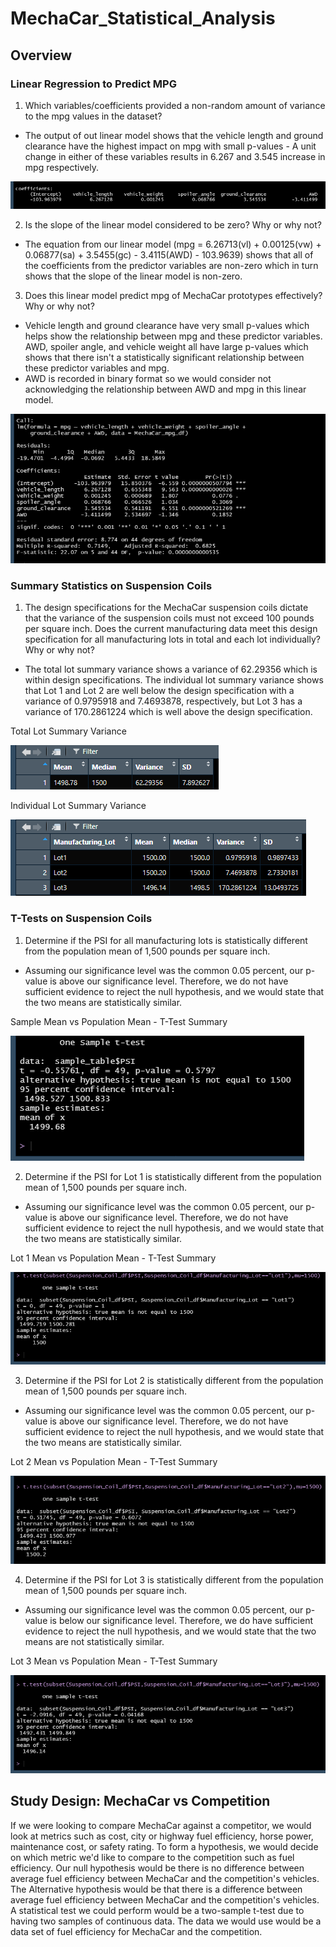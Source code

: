 # MechaCar_Statistical_Analysis

## Overview

### Linear Regression to Predict MPG
1. Which variables/coefficients provided a non-random amount of variance to the mpg values in the dataset?
- The output of out linear model shows that the vehicle length and ground clearance have the highest impact on mpg with small p-values - A unit change in either of these variables results in 6.267 and 3.545 increase in mpg respectively.

![Coefficients](./Images/Coefficients.png)

2. Is the slope of the linear model considered to be zero? Why or why not?
- The equation from our linear model (mpg = 6.26713(vl) + 0.00125(vw) + 0.06877(sa) + 3.5455(gc) - 3.4115(AWD) - 103.9639) shows that all of the coefficients from the predictor variables are non-zero which in turn shows that the slope of the linear model is non-zero.

3. Does this linear model predict mpg of MechaCar prototypes effectively? Why or why not?
- Vehicle length and ground clearance have very small p-values which helps show the relationship between mpg and these predictor variables. AWD, spoiler angle, and vehicle weight all have large p-values which shows that there isn't a statistically significant relationship between these predictor variables and mpg.
- AWD is recorded in binary format so we would consider not acknowledging the relationship between AWD and mpg in this linear model.

![Model Summary](./Images/Model_Summary.png)

### Summary Statistics on Suspension Coils
1. The design specifications for the MechaCar suspension coils dictate that the variance of the suspension coils must not exceed 100 pounds per square inch. Does the current manufacturing data meet this design specification for all manufacturing lots in total and each lot individually? Why or why not?
- The total lot summary variance shows a variance of 62.29356 which is within design specifications. The individual lot summary variance shows that Lot 1 and Lot 2 are well below the design specification with a variance of 0.9795918 and 7.4693878, respectively, but Lot 3 has a variance of 170.2861224 which is well above the design specification.

Total Lot Summary Variance

![Total Lot Summary Variance](./Images/Summary_Statistics.png)

Individual Lot Summary Variance

![Individual Lot Summary Variance](./Images/Lot_Summary.png)

### T-Tests on Suspension Coils
1. Determine if the PSI for all manufacturing lots is statistically different from the population mean of 1,500 pounds per square inch.

- Assuming our significance level was the common 0.05 percent, our p-value is above our significance level. Therefore, we do not have sufficient evidence to reject the null hypothesis, and we would state that the two means are statistically similar.

Sample Mean vs Population Mean - T-Test Summary

![Sample Mean vs Population Mean - T-Test Summary](./Images/Sample_Test.png)

2. Determine if the PSI for Lot 1 is statistically different from the population mean of 1,500 pounds per square inch.

- Assuming our significance level was the common 0.05 percent, our p-value is above our significance level. Therefore, we do not have sufficient evidence to reject the null hypothesis, and we would state that the two means are statistically similar.

Lot 1 Mean vs Population Mean - T-Test Summary

![Lot 1 Mean vs Population Mean - T-Test Summary](./Images/Lot1_Test.png)

3. Determine if the PSI for Lot 2 is statistically different from the population mean of 1,500 pounds per square inch.

- Assuming our significance level was the common 0.05 percent, our p-value is above our significance level. Therefore, we do not have sufficient evidence to reject the null hypothesis, and we would state that the two means are statistically similar.

Lot 2 Mean vs Population Mean - T-Test Summary

![Lot 2 Mean vs Population Mean - T-Test Summary](./Images/Lot2_Test.png)

4. Determine if the PSI for Lot 3 is statistically different from the population mean of 1,500 pounds per square inch.

- Assuming our significance level was the common 0.05 percent, our p-value is below our significance level. Therefore, we do have sufficient evidence to reject the null hypothesis, and we would state that the two means are not statistically similar.

Lot 3 Mean vs Population Mean - T-Test Summary

![Lot 3 Mean vs Population Mean - T-Test Summary](./Images/Lot3_Test.png)

## Study Design: MechaCar vs Competition
If we were looking to compare MechaCar against a competitor, we would look at metrics such as cost, city or highway fuel efficiency, horse power, maintenance cost, or safety rating. To form a hypothesis, we would decide on which metric we'd like to compare to the competition such as fuel efficiency. Our null hypothesis would be there is no difference between average fuel efficiency between MechaCar and the competition's vehicles. The Alternative hypothesis would be that there is a difference between average fuel efficiency between MechaCar and the competition's vehicles. A statistical test we could perform would be a two-sample t-test due to having two samples of continuous data. The data we would use would be a data set of fuel efficiency for MechaCar and the competition.